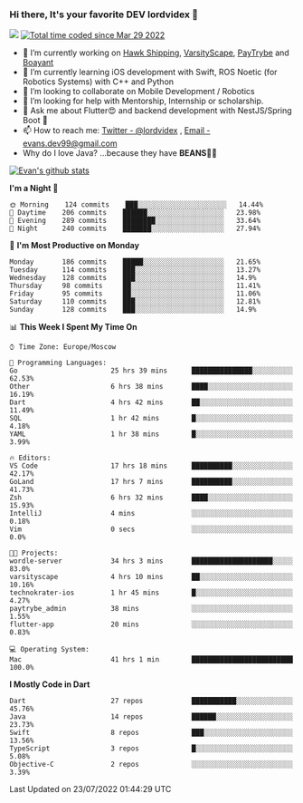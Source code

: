 ### Hi there, It's your favorite DEV lordvidex 👋
<img src="https://komarev.com/ghpvc/?username=lordvidex&label=Views&color=blue&style=plastic" /> <a href="https://wakatime.com/@0e56db35-d16b-410a-acc0-4085055304bf"><img src="https://wakatime.com/badge/user/0e56db35-d16b-410a-acc0-4085055304bf.svg" alt="Total time coded since Mar 29 2022" /></a>
<!--
**lordvidex/lordvidex** is a ✨ _special_ ✨ repository because its `README.md` (this file) appears on your GitHub profile.
Here are some ideas to get you started:
-->

- 🔭 I’m currently working on [Hawk Shipping](https://hawkshipping.com), [VarsityScape](https://varsityscape.com), [PayTrybe](https://www.paytrybe.com) and [Boayant](https://www.github.com/boayant-dev)
- 🌱 I’m currently learning iOS development with Swift, ROS Noetic (for Robotics Systems) with C++ and Python
- 👯 I’m looking to collaborate on Mobile Development / Robotics
- 🤔 I’m looking for help with Mentorship, Internship or scholarship.
- 💬 Ask me about Flutter😍 and backend development with NestJS/Spring Boot 🔮
- 📫 How to reach me: [Twitter - @lordvidex](https://twitter.com/lordvidex) , [Email - evans.dev99@gmail.com](mailto:evans.dev99@gmail.com?body=Hello%20Evans,)
- Why do I love Java? ...because they have **BEANS**🤤😋

<div>
<!-- <a href="https://github.com/lordvidex">
  <img src="https://github-readme-stats.vercel.app/api/top-langs/?username=lordvidex&theme=light" />
</a>    -->
<!-- [![Top Langs](https://github-readme-stats.vercel.app/api/top-langs/?username=lordvidex)](https://github.com/lordvidex/)  -->

<a href="https://github.com/lordvidex">
 <img src="https://github-readme-stats.vercel.app/api?username=lordvidex&show_icons=true&theme=light&line_height=27" alt="Evan's github stats"/>
</a>
</div>


<!--
  <a href="https://github.com/iampawan/FlutterExampleApps">
    <img align="center" src="https://github-readme-stats.vercel.app/api/pin/?username=iampawan&repo=FlutterExampleApps&theme=light" />

  </a>
  <a href="https://github.com/iampawan/VelocityX">
   <img align="center" src="https://github-readme-stats.vercel.app/api/pin/?username=iampawan&repo=VelocityX&theme=light" />
  </a>
-->
<!--START_SECTION:waka-->
**I'm a Night 🦉** 

```text
🌞 Morning    124 commits    ███░░░░░░░░░░░░░░░░░░░░░░   14.44% 
🌆 Daytime    206 commits    ██████░░░░░░░░░░░░░░░░░░░   23.98% 
🌃 Evening    289 commits    ████████░░░░░░░░░░░░░░░░░   33.64% 
🌙 Night      240 commits    ███████░░░░░░░░░░░░░░░░░░   27.94%

```
📅 **I'm Most Productive on Monday** 

```text
Monday       186 commits    █████░░░░░░░░░░░░░░░░░░░░   21.65% 
Tuesday      114 commits    ███░░░░░░░░░░░░░░░░░░░░░░   13.27% 
Wednesday    128 commits    ███░░░░░░░░░░░░░░░░░░░░░░   14.9% 
Thursday     98 commits     ██░░░░░░░░░░░░░░░░░░░░░░░   11.41% 
Friday       95 commits     ██░░░░░░░░░░░░░░░░░░░░░░░   11.06% 
Saturday     110 commits    ███░░░░░░░░░░░░░░░░░░░░░░   12.81% 
Sunday       128 commits    ███░░░░░░░░░░░░░░░░░░░░░░   14.9%

```


📊 **This Week I Spent My Time On** 

```text
⌚︎ Time Zone: Europe/Moscow

💬 Programming Languages: 
Go                       25 hrs 39 mins      ███████████████░░░░░░░░░░   62.53% 
Other                    6 hrs 38 mins       ████░░░░░░░░░░░░░░░░░░░░░   16.19% 
Dart                     4 hrs 42 mins       ██░░░░░░░░░░░░░░░░░░░░░░░   11.49% 
SQL                      1 hr 42 mins        █░░░░░░░░░░░░░░░░░░░░░░░░   4.18% 
YAML                     1 hr 38 mins        █░░░░░░░░░░░░░░░░░░░░░░░░   3.99%

🔥 Editors: 
VS Code                  17 hrs 18 mins      ██████████░░░░░░░░░░░░░░░   42.17% 
GoLand                   17 hrs 7 mins       ██████████░░░░░░░░░░░░░░░   41.73% 
Zsh                      6 hrs 32 mins       ████░░░░░░░░░░░░░░░░░░░░░   15.93% 
IntelliJ                 4 mins              ░░░░░░░░░░░░░░░░░░░░░░░░░   0.18% 
Vim                      0 secs              ░░░░░░░░░░░░░░░░░░░░░░░░░   0.0%

🐱‍💻 Projects: 
wordle-server            34 hrs 3 mins       ████████████████████░░░░░   83.0% 
varsityscape             4 hrs 10 mins       ██░░░░░░░░░░░░░░░░░░░░░░░   10.16% 
technokrater-ios         1 hr 45 mins        █░░░░░░░░░░░░░░░░░░░░░░░░   4.27% 
paytrybe_admin           38 mins             ░░░░░░░░░░░░░░░░░░░░░░░░░   1.55% 
flutter-app              20 mins             ░░░░░░░░░░░░░░░░░░░░░░░░░   0.83%

💻 Operating System: 
Mac                      41 hrs 1 min        █████████████████████████   100.0%

```

**I Mostly Code in Dart** 

```text
Dart                     27 repos            ███████████░░░░░░░░░░░░░░   45.76% 
Java                     14 repos            ██████░░░░░░░░░░░░░░░░░░░   23.73% 
Swift                    8 repos             ███░░░░░░░░░░░░░░░░░░░░░░   13.56% 
TypeScript               3 repos             █░░░░░░░░░░░░░░░░░░░░░░░░   5.08% 
Objective-C              2 repos             ░░░░░░░░░░░░░░░░░░░░░░░░░   3.39%

```



 Last Updated on 23/07/2022 01:44:29 UTC
<!--END_SECTION:waka-->

